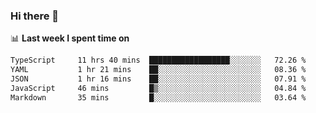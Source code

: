 ### Hi there 👋

<!--
**DBvc/DBvc** is a ✨ _special_ ✨ repository because its `README.md` (this file) appears on your GitHub profile.

Here are some ideas to get you started:

- 🔭 I’m currently working on ...
- 🌱 I’m currently learning ...
- 👯 I’m looking to collaborate on ...
- 🤔 I’m looking for help with ...
- 💬 Ask me about ...
- 📫 How to reach me: ...
- 😄 Pronouns: ...
- ⚡ Fun fact: ...
-->

📊 **Last week I spent time on**
<!--START_SECTION:waka-->

```txt
TypeScript     11 hrs 40 mins  ██████████████████░░░░░░░   72.26 %
YAML           1 hr 21 mins    ██░░░░░░░░░░░░░░░░░░░░░░░   08.36 %
JSON           1 hr 16 mins    ██░░░░░░░░░░░░░░░░░░░░░░░   07.91 %
JavaScript     46 mins         █▒░░░░░░░░░░░░░░░░░░░░░░░   04.84 %
Markdown       35 mins         █░░░░░░░░░░░░░░░░░░░░░░░░   03.64 %
```

<!--END_SECTION:waka-->
